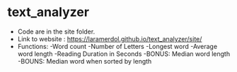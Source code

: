 # text_analyzer
 
 
 
 * Code are in the site folder. 
 * Link to website : https://laramerdol.github.io/text_analyzer/site/
 * Functions:
  -Word count
  -Number of Letters
  -Longest word
  -Average word length
  -Reading Duration in Seconds
  -BONUS: Median word length
  -BOUNS: Median word when sorted by length

